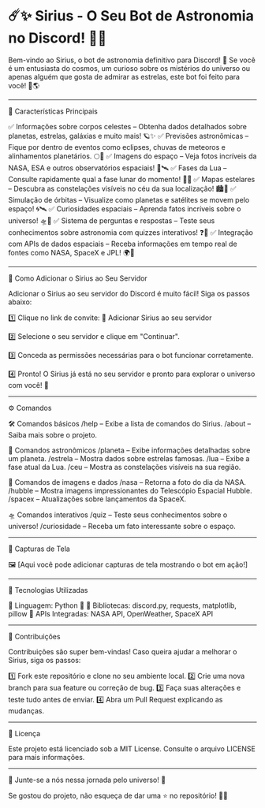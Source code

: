 # ☄️✨ Sirius - O Seu Bot de Astronomia no Discord! 🌌🔭

Bem-vindo ao Sirius, o bot de astronomia definitivo para Discord! 🌠 Se você é um entusiasta do cosmos, um curioso sobre os mistérios do universo ou apenas alguém que gosta de admirar as estrelas, este bot foi feito para você! 🚀🌎


---

🌟 Características Principais

✅ Informações sobre corpos celestes – Obtenha dados detalhados sobre planetas, estrelas, galáxias e muito mais! 🪐✨
✅ Previsões astronômicas – Fique por dentro de eventos como eclipses, chuvas de meteoros e alinhamentos planetários. 🌕🌠
✅ Imagens do espaço – Veja fotos incríveis da NASA, ESA e outros observatórios espaciais! 📸🛰️
✅ Fases da Lua – Consulte rapidamente qual a fase lunar do momento! 🌙🔄
✅ Mapas estelares – Descubra as constelações visíveis no céu da sua localização! 🏙️🔭
✅ Simulação de órbitas – Visualize como planetas e satélites se movem pelo espaço! 🌀🛰️
✅ Curiosidades espaciais – Aprenda fatos incríveis sobre o universo! 🛸📖
✅ Sistema de perguntas e respostas – Teste seus conhecimentos sobre astronomia com quizzes interativos! ❓🌌
✅ Integração com APIs de dados espaciais – Receba informações em tempo real de fontes como NASA, SpaceX e JPL! 🌍🚀


---

🔗 Como Adicionar o Sirius ao Seu Servidor

Adicionar o Sirius ao seu servidor do Discord é muito fácil! Siga os passos abaixo:

1️⃣ Clique no link de convite:
🔗 Adicionar Sirius ao seu servidor

2️⃣ Selecione o seu servidor e clique em "Continuar".

3️⃣ Conceda as permissões necessárias para o bot funcionar corretamente.

4️⃣ Pronto! O Sirius já está no seu servidor e pronto para explorar o universo com você! 🚀


---

⚙️ Comandos

🛠️ Comandos básicos
/help – Exibe a lista de comandos do Sirius.
/about – Saiba mais sobre o projeto.

🌠 Comandos astronômicos
/planeta <nome> – Exibe informações detalhadas sobre um planeta.
/estrela <nome> – Mostra dados sobre estrelas famosas.
/lua – Exibe a fase atual da Lua.
/ceu – Mostra as constelações visíveis na sua região.

📡 Comandos de imagens e dados
/nasa – Retorna a foto do dia da NASA.
/hubble – Mostra imagens impressionantes do Telescópio Espacial Hubble.
/spacex – Atualizações sobre lançamentos da SpaceX.

🛸 Comandos interativos
/quiz – Teste seus conhecimentos sobre o universo!
/curiosidade – Receba um fato interessante sobre o espaço.


---

🎨 Capturas de Tela

🖼️ [Aqui você pode adicionar capturas de tela mostrando o bot em ação!]


---

🚀 Tecnologias Utilizadas

🔹 Linguagem: Python 🐍
🔹 Bibliotecas: discord.py, requests, matplotlib, pillow
🔹 APIs Integradas: NASA API, OpenWeather, SpaceX API


---

🤝 Contribuições

Contribuições são super bem-vindas! Caso queira ajudar a melhorar o Sirius, siga os passos:

1️⃣ Fork este repositório e clone no seu ambiente local.
2️⃣ Crie uma nova branch para sua feature ou correção de bug.
3️⃣ Faça suas alterações e teste tudo antes de enviar.
4️⃣ Abra um Pull Request explicando as mudanças.


---

📜 Licença

Este projeto está licenciado sob a MIT License. Consulte o arquivo LICENSE para mais informações.


---

🌌 Junte-se a nós nessa jornada pelo universo! 💫

Se gostou do projeto, não esqueça de dar uma ⭐ no repositório! 🚀✨

